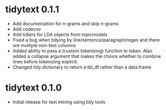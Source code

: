 # tidytext 0.1.1

* Add documentation for n-grams and skip n-grams
* Add codecov
* Add tidiers for LDA objects from topicmodels
* Fixed a bug when tidying by line/sentence/paragraph/regex and there are multiple non-text columns
* Added ability to pass a (custom tokenizing) function to token. Also added a collapse argument that makes the choice whether to combine lines before tokenizing explicit.
* Changed tidy.dictionary to return a tbl_df rather than a data.frame

# tidytext 0.1.0

* Initial release for text mining using tidy tools



